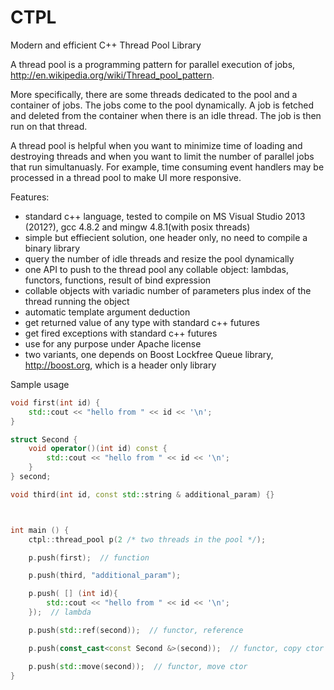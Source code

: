 CTPL
====

Modern and efficient C++ Thread Pool Library


A thread pool is a programming pattern for parallel execution of jobs, http://en.wikipedia.org/wiki/Thread_pool_pattern.

More specifically, there are some threads dedicated to the pool and a container of jobs. The jobs come to the pool dynamically. A job is fetched and deleted from the container when there is an idle thread. The job is then run on that thread.

A thread pool is helpful when you want to minimize time of loading and destroying threads and when you want to limit the number of parallel jobs that run simultanuasly. For example, time consuming event handlers may be processed in a thread pool to make UI more responsive.

Features:
- standard c++ language, tested to compile on MS Visual Studio 2013 (2012?), gcc 4.8.2 and mingw 4.8.1(with posix threads)
- simple but effiecient solution, one header only, no need to compile a binary library
- query the number of idle threads and resize the pool dynamically
- one API to push to the thread pool any collable object: lambdas, functors, functions, result of bind expression
- collable objects with variadic number of parameters plus index of the thread running the object
- automatic template argument deduction
- get returned value of any type with standard c++ futures
- get fired exceptions with standard c++ futures
- use for any purpose under Apache license
- two variants, one depends on Boost Lockfree Queue library, http://boost.org, which is a header only library


Sample usage

```cpp
void first(int id) {
    std::cout << "hello from " << id << '\n';
}

struct Second {
    void operator()(int id) const {
        std::cout << "hello from " << id << '\n';
    }
} second;

void third(int id, const std::string & additional_param) {}



int main () {
    ctpl::thread_pool p(2 /* two threads in the pool */);

    p.push(first);  // function

    p.push(third, "additional_param");

    p.push( [] (int id){
        std::cout << "hello from " << id << '\n';
    });  // lambda

    p.push(std::ref(second));  // functor, reference

    p.push(const_cast<const Second &>(second));  // functor, copy ctor

    p.push(std::move(second));  // functor, move ctor
}




```
